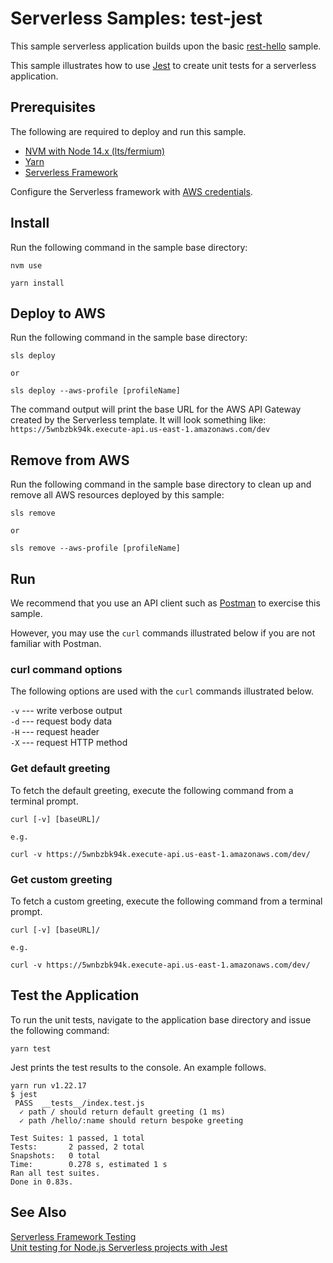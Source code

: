 # Serverless Samples: test-jest

This sample serverless application builds upon the basic [rest-hello](../rest-hello) sample. 

This sample illustrates how to use [Jest](https://jestjs.io/) to create unit tests for a serverless application.

## Prerequisites

The following are required to deploy and run this sample.

* [NVM with Node 14.x (lts/fermium)][nvm]
* [Yarn][yarn]
* [Serverless Framework][sls]

Configure the Serverless framework with [AWS credentials](https://www.serverless.com/framework/docs/providers/aws/guide/credentials/).

## Install

Run the following command in the sample base directory:

```
nvm use

yarn install
```

## Deploy to AWS

Run the following command in the sample base directory:

```
sls deploy

or

sls deploy --aws-profile [profileName]
```

The command output will print the base URL for the AWS API Gateway created by the Serverless template. It will look something like:  
`https://5wnbzbk94k.execute-api.us-east-1.amazonaws.com/dev`

## Remove from AWS

Run the following command in the sample base directory to clean up and remove all AWS resources deployed by this sample:

```
sls remove

or

sls remove --aws-profile [profileName]
```

## Run

We recommend that you use an API client such as [Postman][postman] to exercise this sample.

However, you may use the `curl` commands illustrated below if you are not familiar with Postman.

### curl command options

The following options are used with the `curl` commands illustrated below.

`-v` --- write verbose output  
`-d` --- request body data  
`-H` --- request header  
`-X` --- request HTTP method  

### Get default greeting

To fetch the default greeting, execute the following command from a terminal prompt.

```
curl [-v] [baseURL]/

e.g.

curl -v https://5wnbzbk94k.execute-api.us-east-1.amazonaws.com/dev/
```

### Get custom greeting

To fetch a custom greeting, execute the following command from a terminal prompt.

```
curl [-v] [baseURL]/

e.g.

curl -v https://5wnbzbk94k.execute-api.us-east-1.amazonaws.com/dev/
```

## Test the Application

To run the unit tests, navigate to the application base directory and issue the following command: 

```
yarn test
```

Jest prints the test results to the console. An example follows.

```
yarn run v1.22.17
$ jest
 PASS  __tests__/index.test.js
  ✓ path / should return default greeting (1 ms)
  ✓ path /hello/:name should return bespoke greeting

Test Suites: 1 passed, 1 total
Tests:       2 passed, 2 total
Snapshots:   0 total
Time:        0.278 s, estimated 1 s
Ran all test suites.
Done in 0.83s.
```

## See Also
[Serverless Framework Testing][sls-testing]  
[Unit testing for Node.js Serverless projects with Jest](https://serverless.com/blog/unit-testing-nodejs-serverless-jest/)  

[sls-testing]: https://serverless.com/framework/docs/providers/aws/guide/testing/ "Testing | Serverless Docs"

[nvm]: https://github.com/nvm-sh/nvm "Node Version Manager"
[yarn]: https://yarnpkg.com/ "Yarn Package Manager"
[sls]: https://www.serverless.com/ "Serverless Framework"
[postman]: https://www.postman.com/ "Postman API platform"
